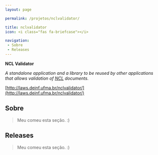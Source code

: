 ```yaml
---
layout: page

permalink: /projetos/nclvalidator/

title: nclvalidator
icon: <i class="fas fa-briefcase"></i>

navigation:
 - Sobre
 - Releases
---
```


**NCL Validator**

*A standalone application and a library to be reused by other applications that allows validation of [NCL](http://ncl.org.br/) documents.*

<i class="fas fa-home fa-lg"></i> [http://laws.deinf.ufma.br/nclvalidator/](http://laws.deinf.ufma.br/nclvalidator/)

## Sobre

>  Meu [<i class="fas fa-dog"></i>](https://pt.wikipedia.org/wiki/Especial:Aleat%C3%B3ria) comeu esta seção. :)

## Releases

>  Meu [<i class="fas fa-dog"></i>](https://pt.wikipedia.org/wiki/Especial:Aleat%C3%B3ria) comeu esta seção. :)